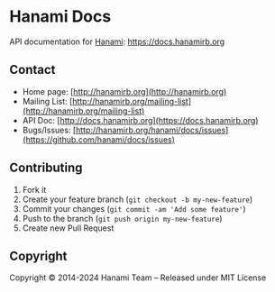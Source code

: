 # Hanami Docs

API documentation for [Hanami](http://hanamirb.org): https://docs.hanamirb.org

## Contact

* Home page: [http://hanamirb.org](http://hanamirb.org)
* Mailing List: [http://hanamirb.org/mailing-list](http://hanamirb.org/mailing-list)
* API Doc: [http://docs.hanamirb.org](https://docs.hanamirb.org)
* Bugs/Issues: [http://hanamirb.org/hanami/docs/issues](https://github.com/hanami/docs/issues)

## Contributing

1. Fork it
2. Create your feature branch (`git checkout -b my-new-feature`)
3. Commit your changes (`git commit -am 'Add some feature'`)
4. Push to the branch (`git push origin my-new-feature`)
5. Create new Pull Request

## Copyright

Copyright © 2014-2024 Hanami Team – Released under MIT License
